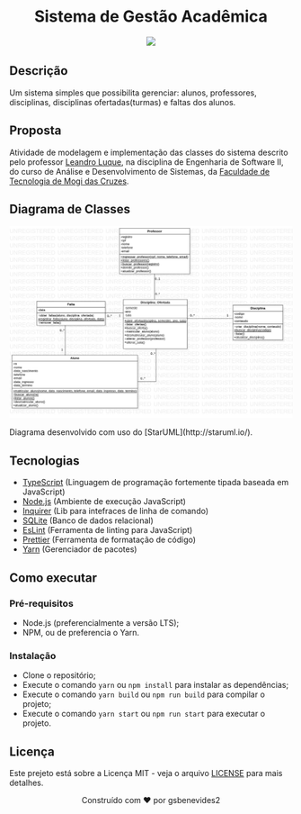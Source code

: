<p align="center"><h1 align="center">Sistema de Gestão Acadêmica</h1></p>

<p align="center"><img src="https://github.com/faltas/raw/master/.github/images/captura_de_tela.png"></p>

## Descrição

Um sistema simples que possibilita gerenciar: alunos, professores, disciplinas, disciplinas ofertadas(turmas) e faltas dos alunos.

## Proposta

Atividade de modelagem e implementação das classes do sistema descrito pelo professor [Leandro Luque](https://github.com/leluque), na disciplina de Engenharia de Software II, do curso de Análise e Desenvolvimento de Sistemas, da [Faculdade de Tecnologia de Mogi das Cruzes](https://fatecmogidascruzes.com.br).

## Diagrama de Classes

<p align="center"><img src="https://github.com/gsbenevides2/faltas/raw/master/.github/images/diagrama_de_classes.jpg"></p>
Diagrama desenvolvido com uso do [StarUML](http://staruml.io/).

## Tecnologias

- [TypeScript](https://www.typescriptlang.org/) (Linguagem de programação fortemente tipada baseada em JavaScript)
- [Node.js](https://nodejs.org/en/) (Ambiente de execução JavaScript)
- [Inquirer](https://www.npmjs.com/package/inquirer) (Lib para intefraces de linha de comando)
- [SQLite](https://www.sqlite.org/index.html) (Banco de dados relacional)
- [EsLint](https://eslint.org/) (Ferramenta de linting para JavaScript)
- [Prettier](https://prettier.io/) (Ferramenta de formatação de código)
- [Yarn](https://yarnpkg.com/) (Gerenciador de pacotes)


## Como executar

### Pré-requisitos

- Node.js (preferencialmente a versão LTS);
- NPM, ou de preferencia o Yarn.

### Instalação

- Clone o repositório;
- Execute o comando `yarn` ou `npm install` para instalar as dependências;
- Execute o comando `yarn build` ou `npm run build` para compilar o projeto;
- Execute o comando `yarn start` ou `npm run start` para executar o projeto.

## Licença

Este prejeto está sobre a Licença MIT - veja o arquivo [LICENSE](
    https://github.com/gsbenevides2/faltas/blob/master/LICENSE) para mais detalhes.

<p align="center">Construído com ❤ por gsbenevides2</p>
